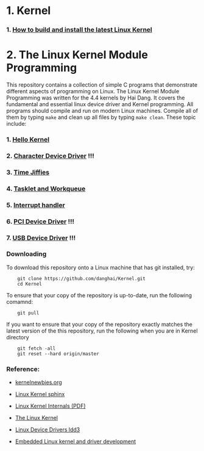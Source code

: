 # 1. Kernel
 
### 1. [How to build and install the latest Linux Kernel](https://github.com/danghai/Kernel/tree/master/install_kernel.md)

# 2. The Linux Kernel Module Programming 

This repository contains a collection of simple C programs that demonstrate different 
aspects of programming on Linux. The Linux Kernel Module Programming was written for the 4.4 kernels by
Hai Dang. It covers the fundamental and essential linux device driver and Kernel programming. All programs
should compile and run on modern Linux machines. Compile all of them by typing `make` and clean up all files
by typing `make clean`. These topic include: 

### 1. [Hello Kernel](https://github.com/danghai/Kernel/tree/master/hello_kernel)

### 2. [Character Device Driver](https://github.com/danghai/Kernel/tree/master/character_device_driver)  !!!

### 3. [Time Jiffies](https://github.com/danghai/Kernel/tree/master/time_jiffies)

### 4. [Tasklet and Workqueue](https://github.com/danghai/Kernel/tree/master/tasklet_workqueue)

### 5. [Interrupt handler](https://github.com/danghai/Kernel/tree/master/irq_handler)

### 6. [PCI Device Driver](https://github.com/danghai/Kernel/tree/master/pci)   !!!

### 7. [USB Device Driver](https://github.com/danghai/Kernel/tree/master/usb)   !!!

### Downloading 

To download this repository onto a Linux machine that has git installed, try:

```
	git clone https://github.com/danghai/Kernel.git
	cd Kernel
```

To ensure that your copy of the repository is up-to-date, run the following comamnd: 

```
	git pull
```

If you want to ensure that your copy of the repository exactly matches the latest version of the this 
repository, run the following when you are in Kernel directory

```
	git fetch -all
	git reset --hard origin/master
```


### Reference:

* [kernelnewbies.org](https://kernelnewbies.org/)

* [Linux Kernel sphinx](https://kernel.readthedocs.io/en/sphinx-samples/index.html)

* [Linux Kernel Internals (PDF)](http://www.tldp.org/LDP/lki/lki.pdf)

* [The Linux Kernel](http://www.tldp.org/LDP/tlk/tlk.html)

* [Linux Device Drivers ldd3](https://lwn.net/Kernel/LDD3/)

* [Embedded Linux kernel and driver development](http://makelinux.net/books/embedded_linux_kernel_and_drivers/)




